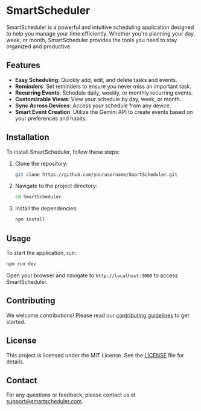 # SmartScheduler

SmartScheduler is a powerful and intuitive scheduling application designed to help you manage your time efficiently. Whether you're planning your day, week, or month, SmartScheduler provides the tools you need to stay organized and productive.

## Features

- **Easy Scheduling**: Quickly add, edit, and delete tasks and events.
- **Reminders**: Set reminders to ensure you never miss an important task.
- **Recurring Events**: Schedule daily, weekly, or monthly recurring events.
- **Customizable Views**: View your schedule by day, week, or month.
- **Sync Across Devices**: Access your schedule from any device.
- **Smart Event Creation**: Utilize the Gemini API to create events based on your preferences and habits.

## Installation

To install SmartScheduler, follow these steps:

1. Clone the repository:
    ```bash
    git clone https://github.com/yourusername/SmartScheduler.git
    ```
2. Navigate to the project directory:
    ```bash
    cd SmartScheduler
    ```
3. Install the dependencies:
    ```bash
    npm install
    ```

## Usage

To start the application, run:
```bash
npm run dev
```
Open your browser and navigate to `http://localhost:3000` to access SmartScheduler.

## Contributing

We welcome contributions! Please read our [contributing guidelines](CONTRIBUTING.md) to get started.

## License

This project is licensed under the MIT License. See the [LICENSE](LICENSE) file for details.

## Contact

For any questions or feedback, please contact us at support@smartscheduler.com.
